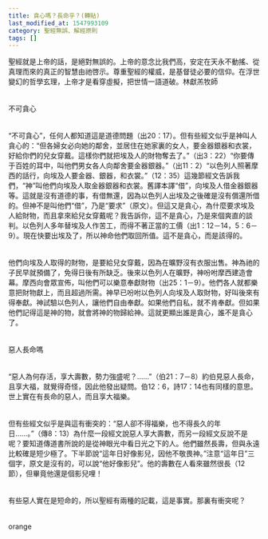 ```yaml
---
title: 貪心嗎？長命乎？(轉貼)
last_modified_at: 1547993109
category: 聖經無誤、解經原則
tags: []
---
```


<p>聖經就是上帝的話，是絕對無誤的。上帝的意念比我們高，安定在天永不動搖、從真理而來的真正的智慧由祂啓示。尊重聖經的權威，是基督徒必要的信仰。在浮世變幻的哲學玄理，上帝才是看穿虛擬，把世情一語道破。<!--more-->林獻羔牧師<br/><br/><br/>不可貪心<br/><br/><br/>“不可貪心”，任何人都知道這是道德問題（出20：17）。但有些經文似乎是神叫人貪心的：“但各婦女必向她的鄰舍，並居住在她家裏的女人，要金器銀器和衣裳，好給你們的兒女穿戴。這樣你們就把埃及人的財物奪去了。”（出3：22）“你要傳于百姓的耳中，叫他們男女各人向鄰舍要金器銀器。”（出11：2）“以色列人照著摩西的話行，向埃及人要金器、銀器，和衣裳。”（12：35）這幾節經文告訴我們，“神”叫他們向埃及人取金器銀器和衣裳。舊譯本譯“借”，向埃及人借金器銀器等。這就是沒有道德的事，有借無還，因為以色列人出埃及之後確是沒有償還所借的。但神不是叫他們“借”，乃是“要求”（原文）。但這又是貪心，為什麼要求埃及人給財物，而且拿來給兒女穿戴呢？我告訴你，這不是貪心，乃是來個爽直的談判。以色列人多年替埃及人作苦工，而得不著正當的工價（出1：12－14，5：6－9）。現在快要出埃及了，所以神命他們取回所值。這不是貪心，而是該得的。<br/><br/><br/>他們向埃及人取得的財物，是要給兒女穿戴，因為在曠野沒有衣服出售。神為祂的子民早就預備了，免得日後有所缺乏。後來以色列人在曠野，神吩咐摩西建造會幕。摩西向會眾宣佈，叫他們可以樂意奉獻財物（出25：1－9）。他們各人就都樂意把財物獻上，而且超過所需。神早已吩咐以色列人向埃及人取財物，好叫後來有得奉獻。神試驗以色列人，讓他們自由奉獻。如果他們自私，就不肯奉獻。但如果他們記得這是神的物，就會將神的物歸給神。這就更顯出誰是貪心，誰不是貪心了。<br/><br/><br/>惡人長命嗎<br/><br/><br/>“惡人為何存活，享大壽數，勢力強盛呢？……”（伯21：7－8）約伯見惡人長命，且享大福，就覺得奇怪，因此他發出疑問。伯12：6，詩17：14也有同樣的意思。世上實在有長命的惡人，而且享大福樂。<br/><br/><br/>但有些經文似乎是與這有衝突的：“惡人卻不得福樂，也不得長久的年日……。”（傳8：13）為什麼一段經文說惡人享大壽數，而另一段經文反說不是呢？要知道傳道書所說的是從神眼光中看日光之下的人。他們雖然長壽，但與永遠比較確是短少極了。下半節說“這年日好像影兒，因他不敬畏神。”注意“這年日”三個字，原文是沒有的，可以說“他好像影兒”。他的壽數在人看來雖然很長（12節），但畢竟他還是個影兒哩！<br/><br/><br/>有些惡人實在是短命的，所以聖經有兩種的記載，這是事實。那裏有衝突呢？<br/><br/><br/>orange<br/>
</p>